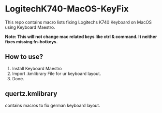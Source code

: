 # LogitechK740-MacOS-KeyFix
This repo contains macro lists fixing Logitechs K740 Keyboard on MacOS using Keyboard Maestro.

**Note: This will not change mac related keys like ctrl & command. It neither fixes missing fn-hotkeys.**

## How to use?

1. Install Keyboard Maestro
2. Import .kmlibrary File for ur keyboard layout.
3. Done.

## quertz.kmlibrary

contains macros to fix german keyboard layout.

